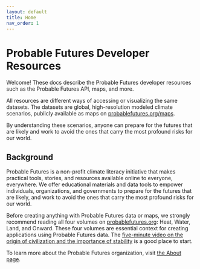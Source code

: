 ```yaml
---
layout: default
title: Home
nav_order: 1
---
```


# Probable Futures Developer Resources
Welcome! These docs describe the Probable Futures developer resources such as the Probable Futures API, maps, and more.

All resources are different ways of accessing or visualizing the same datasets. The datasets are global, high-resolution modeled climate scenarios, publicly available as maps on [probablefutures.org/maps](https://probablefutures.org/maps).

By understanding these scenarios, anyone can prepare for the futures that are likely and work to avoid the ones that carry the most profound risks for our world.

## Background

Probable Futures is a non-profit climate literacy initiative that makes practical tools, stories, and resources available online to everyone, everywhere. We offer educational materials and data tools to empower individuals, organizations, and governments to prepare for the futures that are likely, and work to avoid the ones that carry the most profound risks for our world.

Before creating anything with Probable Futures data or maps, we strongly recommend reading all four volumes on [probablefutures.org](https://probablefutures.org/): Heat, Water, Land, and Onward. These four volumes are essential context for creating applications using Probable Futures data. The [five-minute video on the origin of civilization and the importance of stability](https://probablefutures.org/stability) is a good place to start.

To learn more about the Probable Futures organization, visit [the About page](https://probablefutures.org/about).
